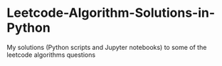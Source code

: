 # Leetcode-Algorithm-Solutions-in-Python
My solutions (Python scripts and Jupyter notebooks) to some of the leetcode algorithms questions
